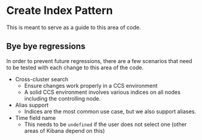 # Create Index Pattern

This is meant to serve as a guide to this area of code.

## Bye bye regressions
In order to prevent future regressions, there are a few scenarios
that need to be tested with each change to this area of the code.

- Cross-cluster search
  - Ensure changes work properly in a CCS environment
  - A solid CCS environment involves various indices on all nodes including the controlling node.
- Alias support
  - Indices are the most common use case, but we also support aliases.
- Time field name
  - This needs to be `undefined` if the user does not select one (other areas of Kibana depend on this)
